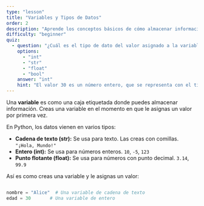 ```yaml
---
type: "lesson"
title: "Variables y Tipos de Datos"
order: 2
description: "Aprende los conceptos básicos de cómo almacenar información en variables de Python y los diferentes tipos de datos que puedes usar."
difficulty: "beginner"
quiz:
  - question: "¿Cuál es el tipo de dato del valor asignado a la variable 'age' a continuación?\n age = 30"
    options:
      - "int"
      - "str"
      - "float"
      - "bool"
    answer: "int"
    hint: "El valor 30 es un número entero, que se representa con el tipo de dato 'int' en Python."
---
```


Una **variable** es como una caja etiquetada donde puedes almacenar información. Creas una variable en el momento en que le asignas un valor por primera vez.

En Python, los datos vienen en varios tipos:

- **Cadena de texto (str):** Se usa para texto. Las creas con comillas.
  `"¡Hola, Mundo!"`
- **Entero (int):** Se usa para números enteros.
  `10`, `-5`, `123`
- **Punto flotante (float):** Se usa para números con punto decimal.
  `3.14`, `99.9`

Así es como creas una variable y le asignas un valor:

```python

nombre = "Alice"  # Una variable de cadena de texto
edad = 30       # Una variable de entero


```
